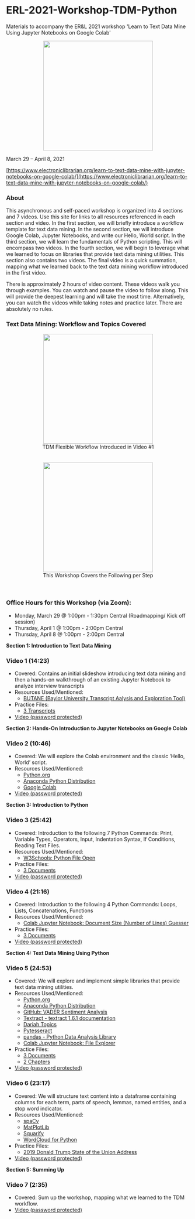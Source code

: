 # ERL-2021-Workshop-TDM-Python
Materials to accompany the ER&amp;L 2021 workshop 'Learn to Text Data Mine Using Jupyter Notebooks on Google Colab'

<center><img src="https://www.electroniclibrarian.org/wp-content/uploads/2021/01/Jupyter.png" width=300></center>

March 29 – April 8, 2021

[https://www.electroniclibrarian.org/learn-to-text-data-mine-with-jupyter-notebooks-on-google-colab/](https://www.electroniclibrarian.org/learn-to-text-data-mine-with-jupyter-notebooks-on-google-colab/)

### About

This asynchronous and self-paced workshop is organized into 4 sections and 7 videos. Use this site for links to all resources referenced in each section and video. In the first section, we will briefly introduce a workflow template for text data mining. In the second section, we will introduce Google Colab, Jupyter Notebooks, and write our Hello, World script. In the third section, we will learn the fundamentals of Python scripting. This will encompass two videos. In the fourth section, we will begin to leverage what we learned to focus on libraries that provide text data mining utilities. This section also contains two videos. The final video is a quick summation, mapping what we learned back to the text data mining workflow introduced in the first video.

There is approximately 2 hours of video content. These videos walk you through examples. You can watch and pause the video to follow along. This will provide the deepest learning and will take the most time. Alternatively, you can watch the videos while taking notes and practice later. There are absolutely no rules.

### Text Data Mining: Workflow and Topics Covered

<center><a href="https://josh-been.github.io/ERL-2021-Workshop-TDM-Python/Images/tdm-workflow.png" target="_new"><img src="https://josh-been.github.io/ERL-2021-Workshop-TDM-Python/Images/tdm-workflow.png" width=300></a><br>TDM Flexible Workflow Introduced in Video #1</center>
<br><br>
<center><a href="https://josh-been.github.io/ERL-2021-Workshop-TDM-Python/Images/tdm-covered.png" target="_new"><img src="https://josh-been.github.io/ERL-2021-Workshop-TDM-Python/Images/tdm-covered.png" width=300></a><br>This Workshop Covers the Following per Step</center><br><br>

### Office Hours for this Workshop (via Zoom):
 - Monday, March 29 @ 1:00pm - 1:30pm Central (Roadmapping/ Kick off session)
 - Thursday, April 1 @ 1:00pm - 2:00pm Central
 - Thursday, April 8 @ 1:00pm - 2:00pm Central 

**Section 1: Introduction to Text Data Mining**

### Video 1 (14:23)
 - Covered: Contains an initial slideshow introducing text data mining and then a hands-on walkthrough of an existing Jupyter Notebook to analyze interview transcripts
 - Resources Used/Mentioned:
    - [BUTANE (Baylor University Transcript Aalysis and Exploration Tool)](https://colab.research.google.com/drive/1zC7Kb6MaR3o2up-GdlNuNChj2e-jp3VR?usp=sharing)
 - Practice Files:
    - [3 Transcripts](https://josh-been.github.io/ERL-2021-Workshop-TDM-Python/Practice%20Content/transcripts.zip)
 - [Video (password protected)](https://baylor0-my.sharepoint.com/:v:/g/personal/joshua_been_baylor_edu/EbOpyZWju8lPhgFv1Gz70nABfuNKOCHYU4hFFgqZhxR_CA?e=unOYXc)

**Section 2: Hands-On Introduction to Jupyter Notebooks on Google Colab**

### Video 2 (10:46)
 - Covered: We will explore the Colab environment and the classic ‘Hello, World’ script.
 - Resources Used/Mentioned:
    - [Python.org](https://www.python.org)
    - [Anaconda Python Distribution](https://www.anaconda.com/products/individual)
    - [Google Colab](https://colab.research.google.com/)
 - [Video (password protected)](https://baylor0-my.sharepoint.com/:v:/g/personal/joshua_been_baylor_edu/EVPKloNgJmFInmBrYCmHi4oBzjLVdQRn4iP0ez2AQzNguA?e=fs3Vf3)

**Section 3: Introduction to Python**

### Video 3 (25:42)
 - Covered: Introduction to the following 7 Python Commands: Print, Variable Types, Operators, Input, Indentation Syntax, If Conditions, Reading Text Files.
 - Resources Used/Mentioned:
    - [W3Schools: Python File Open](https://www.w3schools.com/python/python_file_open.asp)
 - Practice Files:
    - [3 Documents](https://josh-been.github.io/ERL-2021-Workshop-TDM-Python/Practice%20Content/documents.zip)
 - [Video (password protected)](https://baylor0-my.sharepoint.com/:v:/g/personal/joshua_been_baylor_edu/EZOFVNPEmrJPo-desXIEQLABdUru9fsYsQ4axXvXk9iH3Q?e=c7jArt)

### Video 4 (21:16)
 - Covered: Introduction to the following 4 Python Commands: Loops, Lists, Concatenations, Functions
 - Resources Used/Mentioned:
    - [Colab Jupyter Notebook: Document Size (Number of Lines) Guesser](https://colab.research.google.com/drive/1qHCNytNeWDQ5v2uN77vovLwGb3Dk34er?usp=sharing)
 - Practice Files:
    - [3 Documents](https://josh-been.github.io/ERL-2021-Workshop-TDM-Python/Practice%20Content/documents.zip)
 - [Video (password protected)](https://baylor0-my.sharepoint.com/:v:/g/personal/joshua_been_baylor_edu/EZbyr2uvlqVPlDChUF5YxdcBAAnCr9C90TZl2cEu2v3cQw?e=dhPp8y)

**Section 4: Text Data Mining Using Python**

### Video 5 (24:53)
 - Covered: We will explore and implement simple libraries that provide text data mining utilities.
 - Resources Used/Mentioned:
    - [Python.org](https://www.python.org)
    - [Anaconda Python Distribution](https://www.anaconda.com/products/individual)
    - [GitHub: VADER Sentiment Analysis](https://github.com/cjhutto/vaderSentiment)
    - [Textract - textract 1.6.1 documentation](https://textract.readthedocs.io/en/stable/)
    - [Dariah Topics](https://pypi.org/project/dariah/)
    - [Pytesseract](https://pypi.org/project/pytesseract/)
    - [pandas - Python Data Analysis Library](https://pandas.pydata.org/)
    - [Colab Jupyter Notebook: File Explorer](https://colab.research.google.com/drive/1me8xekW1kBRkx1cKx2vdE_EBftNh8bLJ?usp=sharing)
 - Practice Files:
    - [3 Documents](https://josh-been.github.io/ERL-2021-Workshop-TDM-Python/Practice%20Content/documents.zip)
    - [2 Chapters](https://josh-been.github.io/ERL-2021-Workshop-TDM-Python/Practice%20Content/chapters.zip)
 - [Video (password protected)](https://baylor0-my.sharepoint.com/:v:/g/personal/joshua_been_baylor_edu/EQuk0tG5mvxMgwgHu39GTKkBoeGizGJKjWE2STNFeLJZuQ?e=aYrazI)

### Video 6 (23:17)
 - Covered: We will structure text content into a dataframe containing columns for each term, parts of speech, lemmas, named entities, and a stop word indicator.
 - Resources Used/Mentioned:
    - [spaCy](https://spacy.io/)
    - [MatPlotLib](https://matplotlib.org/)
    - [Squarify](https://github.com/laserson/squarify)
    - [WordCloud for Python](https://amueller.github.io/word_cloud/)
 - Practice Files:
    - [2019 Donald Trump State of the Union Address](https://josh-been.github.io/ERL-2021-Workshop-TDM-Python/Practice%20Content/trump2019sotu.txt)
 - [Video (password protected)](https://baylor0-my.sharepoint.com/:v:/g/personal/joshua_been_baylor_edu/EZ4scS32lltHpKBWEDCBJYoBo7n20s_Tge5sOazxqMUmLQ?e=FT4itT)

**Section 5: Summing Up**

### Video 7 (2:35)
 - Covered: Sum up the workshop, mapping what we learned to the TDM workflow.
 - [Video (password protected)](https://baylor0-my.sharepoint.com/:v:/g/personal/joshua_been_baylor_edu/ERpw0UWu1LBKid0hGYsDYNwB2ilrQPIlfdBOypqH3bQ1vQ?e=ZAbBfe)

